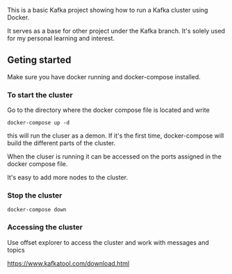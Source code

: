 This is a basic Kafka project showing how to run a Kafka cluster using Docker.

It serves as a base for other project under the Kafka branch. It's solely used for my personal learning and interest.

## Geting started

Make sure you have docker running and docker-compose installed.

### To start the cluster

Go to the directory where the docker compose file is located and write

```
docker-compose up -d

```

this will run the cluser as a demon. If it's the first time, docker-compose will build the different parts of the cluster.

When the cluser is running it can be accessed on the ports assigned in the docker compose file.

It's easy to add more nodes to the cluster.


### Stop the cluster

```
docker-compose down

```

### Accessing the cluster

Use offset explorer to access the cluster and work with messages and topics


https://www.kafkatool.com/download.html
